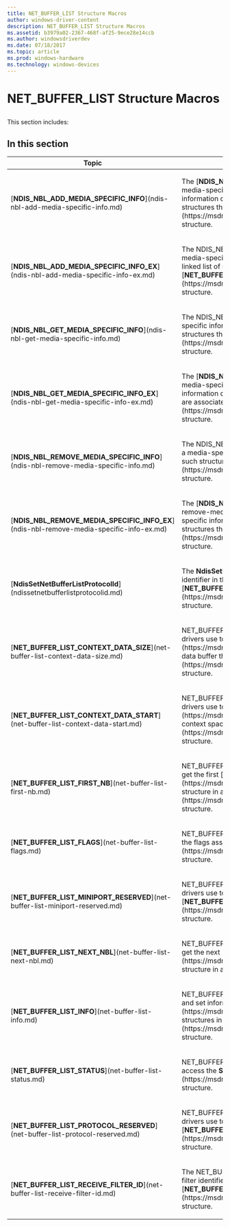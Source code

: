 ```yaml
---
title: NET_BUFFER_LIST Structure Macros
author: windows-driver-content
description: NET_BUFFER_LIST Structure Macros
ms.assetid: b3979a02-2367-468f-af25-9ece28e14ccb
ms.author: windowsdriverdev 
ms.date: 07/18/2017 
ms.topic: article 
ms.prod: windows-hardware 
ms.technology: windows-devices
---
```


# NET\_BUFFER\_LIST Structure Macros


## <a href="" id="ddk-net-buffer-list-structure-macros-nr"></a>


This section includes:

## In this section


<table>
<colgroup>
<col width="50%" />
<col width="50%" />
</colgroup>
<thead>
<tr class="header">
<th>Topic</th>
<th>Description</th>
</tr>
</thead>
<tbody>
<tr class="odd">
<td><p>[<strong>NDIS_NBL_ADD_MEDIA_SPECIFIC_INFO</strong>](ndis-nbl-add-media-specific-info.md)</p></td>
<td><p>The [<strong>NDIS_NBL_ADD_MEDIA_SPECIFIC_INFO</strong>](ndis-nbl-add-media-specific-info.md) macro adds a media-specific information data structure to the beginning of a linked list of such structures that are associated with a [<strong>NET_BUFFER_LIST</strong>](https://msdn.microsoft.com/library/windows/hardware/ff568388) structure.</p></td>
</tr>
<tr class="even">
<td><p>[<strong>NDIS_NBL_ADD_MEDIA_SPECIFIC_INFO_EX</strong>](ndis-nbl-add-media-specific-info-ex.md)</p></td>
<td><p>The NDIS_NBL_ADD_MEDIA_SPECIFIC_INFO_EX macro adds a media-specific information data structure to the beginning of a linked list of such structures that are associated with a [<strong>NET_BUFFER_LIST</strong>](https://msdn.microsoft.com/library/windows/hardware/ff568388) structure.</p></td>
</tr>
<tr class="odd">
<td><p>[<strong>NDIS_NBL_GET_MEDIA_SPECIFIC_INFO</strong>](ndis-nbl-get-media-specific-info.md)</p></td>
<td><p>The NDIS_NBL_GET_MEDIA_SPECIFIC_INFO macro gets a media-specific information data structure from a linked list of such structures that are associated with a [<strong>NET_BUFFER_LIST</strong>](https://msdn.microsoft.com/library/windows/hardware/ff568388) structure.</p></td>
</tr>
<tr class="even">
<td><p>[<strong>NDIS_NBL_GET_MEDIA_SPECIFIC_INFO_EX</strong>](ndis-nbl-get-media-specific-info-ex.md)</p></td>
<td><p>The [<strong>NDIS_NBL_GET_MEDIA_SPECIFIC_INFO_EX</strong>](ndis-nbl-get-media-specific-info-ex.md) macro gets a media-specific information data structure from a linked list of such structures that are associated with a [<strong>NET_BUFFER_LIST</strong>](https://msdn.microsoft.com/library/windows/hardware/ff568388) structure.</p></td>
</tr>
<tr class="odd">
<td><p>[<strong>NDIS_NBL_REMOVE_MEDIA_SPECIFIC_INFO</strong>](ndis-nbl-remove-media-specific-info.md)</p></td>
<td><p>The NDIS_NBL_REMOVE_MEDIA_SPECIFIC_INFO macro removes a media-specific information data structure from a linked list of such structures that are associated with a [<strong>NET_BUFFER_LIST</strong>](https://msdn.microsoft.com/library/windows/hardware/ff568388) structure.</p></td>
</tr>
<tr class="even">
<td><p>[<strong>NDIS_NBL_REMOVE_MEDIA_SPECIFIC_INFO_EX</strong>](ndis-nbl-remove-media-specific-info-ex.md)</p></td>
<td><p>The [<strong>NDIS_NBL_REMOVE_MEDIA_SPECIFIC_INFO_EX</strong>](ndis-nbl-remove-media-specific-info-ex.md) macro removes a media-specific information data structure from a linked list of such structures that are associated with a [<strong>NET_BUFFER_LIST</strong>](https://msdn.microsoft.com/library/windows/hardware/ff568388) structure.</p></td>
</tr>
<tr class="odd">
<td><p>[<strong>NdisSetNetBufferListProtocolId</strong>](ndissetnetbufferlistprotocolid.md)</p></td>
<td><p>The <strong>NdisSetNetBufferListProtocolId</strong> macro sets the protocol identifier in the <strong>NetBufferListInfo</strong> member of a [<strong>NET_BUFFER_LIST</strong>](https://msdn.microsoft.com/library/windows/hardware/ff568388) structure.</p></td>
</tr>
<tr class="even">
<td><p>[<strong>NET_BUFFER_LIST_CONTEXT_DATA_SIZE</strong>](net-buffer-list-context-data-size.md)</p></td>
<td><p>NET_BUFFER_LIST_CONTEXT_DATA_SIZE is a macro that NDIS drivers use to get the size of the [<strong>NET_BUFFER_LIST_CONTEXT</strong>](https://msdn.microsoft.com/library/windows/hardware/ff568389) data buffer that is associated with a [<strong>NET_BUFFER_LIST</strong>](https://msdn.microsoft.com/library/windows/hardware/ff568388) structure.</p></td>
</tr>
<tr class="odd">
<td><p>[<strong>NET_BUFFER_LIST_CONTEXT_DATA_START</strong>](net-buffer-list-context-data-start.md)</p></td>
<td><p>NET_BUFFER_LIST_CONTEXT_DATA_START is a macro that NDIS drivers use to get a pointer to the [<strong>NET_BUFFER_LIST_CONTEXT</strong>](https://msdn.microsoft.com/library/windows/hardware/ff568389) context space that is associated with a [<strong>NET_BUFFER_LIST</strong>](https://msdn.microsoft.com/library/windows/hardware/ff568388) structure.</p></td>
</tr>
<tr class="even">
<td><p>[<strong>NET_BUFFER_LIST_FIRST_NB</strong>](net-buffer-list-first-nb.md)</p></td>
<td><p>NET_BUFFER_LIST_FIRST_NB is a macro that NDIS drivers use to get the first [<strong>NET_BUFFER</strong>](https://msdn.microsoft.com/library/windows/hardware/ff568376) structure in a [<strong>NET_BUFFER_LIST</strong>](https://msdn.microsoft.com/library/windows/hardware/ff568388) structure.</p></td>
</tr>
<tr class="odd">
<td><p>[<strong>NET_BUFFER_LIST_FLAGS</strong>](net-buffer-list-flags.md)</p></td>
<td><p>NET_BUFFER_LIST_FLAGS is a macro that NDIS drivers use to get the flags associated with a [<strong>NET_BUFFER_LIST</strong>](https://msdn.microsoft.com/library/windows/hardware/ff568388) structure.</p></td>
</tr>
<tr class="even">
<td><p>[<strong>NET_BUFFER_LIST_MINIPORT_RESERVED</strong>](net-buffer-list-miniport-reserved.md)</p></td>
<td><p>NET_BUFFER_LIST_MINIPORT_RESERVED is a macro that NDIS drivers use to access the <strong>MiniportReserved</strong> member of a [<strong>NET_BUFFER_LIST</strong>](https://msdn.microsoft.com/library/windows/hardware/ff568388) structure.</p></td>
</tr>
<tr class="odd">
<td><p>[<strong>NET_BUFFER_LIST_NEXT_NBL</strong>](net-buffer-list-next-nbl.md)</p></td>
<td><p>NET_BUFFER_LIST_NEXT_NBL is a macro that NDIS drivers use to get the next [<strong>NET_BUFFER_LIST</strong>](https://msdn.microsoft.com/library/windows/hardware/ff568388) structure in a linked list of NET_BUFFER_LIST structures.</p></td>
</tr>
<tr class="even">
<td><p>[<strong>NET_BUFFER_LIST_INFO</strong>](net-buffer-list-info.md)</p></td>
<td><p>NET_BUFFER_LIST_INFO is a macro that NDIS drivers use to get and set information that applies to all the [<strong>NET_BUFFER</strong>](https://msdn.microsoft.com/library/windows/hardware/ff568376) structures in a [<strong>NET_BUFFER_LIST</strong>](https://msdn.microsoft.com/library/windows/hardware/ff568388) structure.</p></td>
</tr>
<tr class="odd">
<td><p>[<strong>NET_BUFFER_LIST_STATUS</strong>](net-buffer-list-status.md)</p></td>
<td><p>NET_BUFFER_LIST_STATUS is a macro that NDIS drivers use to access the <strong>StatusCode</strong> member of a [<strong>NET_BUFFER_LIST</strong>](https://msdn.microsoft.com/library/windows/hardware/ff568388) structure.</p></td>
</tr>
<tr class="even">
<td><p>[<strong>NET_BUFFER_LIST_PROTOCOL_RESERVED</strong>](net-buffer-list-protocol-reserved.md)</p></td>
<td><p>NET_BUFFER_LIST_PROTOCOL_RESERVED is a macro that NDIS drivers use to access the <strong>ProtocolReserved</strong> member of a [<strong>NET_BUFFER_LIST</strong>](https://msdn.microsoft.com/library/windows/hardware/ff568388) structure.</p></td>
</tr>
<tr class="odd">
<td><p>[<strong>NET_BUFFER_LIST_RECEIVE_FILTER_ID</strong>](net-buffer-list-receive-filter-id.md)</p></td>
<td><p>The NET_BUFFER_LIST_RECEIVE_FILTER_ID macro gets a receive filter identifier from the out-of-band (OOB) data in a [<strong>NET_BUFFER_LIST</strong>](https://msdn.microsoft.com/library/windows/hardware/ff568388) structure.</p></td>
</tr>
</tbody>
</table>

 

 

 




